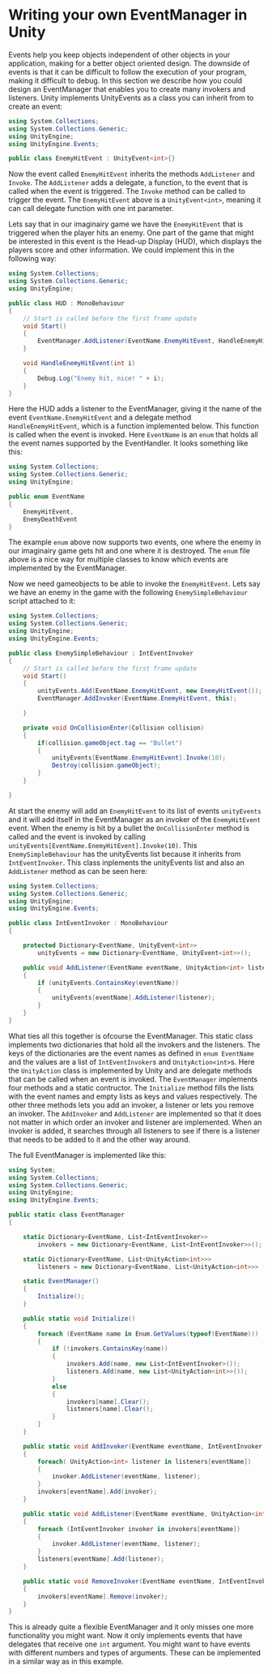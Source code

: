 
# Writing your own EventManager in Unity

Events help you keep objects independent of other objects in your application, making for a better object oriented design. The downside of events is that it can be difficult to follow the execution of your program, making it difficult to debug. In this section we describe how you could design an EventManager that enables you to create many invokers and listeners. Unity implements UnityEvents as a class you can inherit from to create an event:
``` c#
using System.Collections;
using System.Collections.Generic;
using UnityEngine;
using UnityEngine.Events;

public class EnemyHitEvent : UnityEvent<int>{}
```
Now the event called ```EnemyHitEvent``` inherits the methods ```AddListener``` and ```Invoke```. The ```AddListener``` adds a delegate, a function, to the event that is called when the event is triggered. The ```Invoke``` method can be called to trigger the event. The ```EnemyHitEvent``` above is a ```UnityEvent<int>```, meaning it can call delegate function with one int parameter.

Lets say that in our imaginairy game we have the ```EnemyHitEvent``` that is triggered when the player hits an enemy. One part of the game that might be interested in this event is the Head-up Display (HUD), which displays the players score and other information. We could implement this in the following way:
``` c#
using System.Collections;
using System.Collections.Generic;
using UnityEngine;

public class HUD : MonoBehaviour
{
    // Start is called before the first frame update
    void Start()
    {
        EventManager.AddListener(EventName.EnemyHitEvent, HandleEnemyHitEvent);   
    }

    void HandleEnemyHitEvent(int i)
	{
        Debug.Log("Enemy hit, nice! " + i);
	}
}
```
Here the HUD adds a listener to the EventManager, giving it the name of the event ```EventName.EnemyHitEvent``` and a delegate method ```HandleEnemyHitEvent```, which is a function implemented below. This function is called when the event is invoked. Here ```EventName``` is an ```enum``` that holds all the event names supported by the EventHandler. It looks something like this:
``` c#
using System.Collections;
using System.Collections.Generic;
using UnityEngine;

public enum EventName
{
	EnemyHitEvent,
	EnemyDeathEvent
}
```
The example ```enum``` above now supports two events, one where the enemy in our imaginairy game gets hit and one where it is destroyed. The ```enum``` file above is a nice way for multiple classes to know which events are implemented by the EventManager.

Now we need gameobjects to be able to invoke the ```EnemyHitEvent```. Lets say we have an enemy in the game with the following ```EnemySimpleBehaviour``` script attached to it:
``` c#
using System.Collections;
using System.Collections.Generic;
using UnityEngine;
using UnityEngine.Events;

public class EnemySimpleBehaviour : IntEventInvoker
{
    // Start is called before the first frame update
    void Start()
    {
		unityEvents.Add(EventName.EnemyHitEvent, new EnemyHitEvent());
		EventManager.AddInvoker(EventName.EnemyHitEvent, this);

	}

	private void OnCollisionEnter(Collision collision)
	{
		if(collision.gameObject.tag == "Bullet")
		{
			unityEvents[EventName.EnemyHitEvent].Invoke(10);
			Destroy(collision.gameObject);
		}
	}

}
```
At start the enemy will add an ```EnemyHitEvent``` to its list of events ```unityEvents``` and it will add itself in the EventManager as an invoker of the ```EnemyHitEvent``` event. When the enemy is hit by a bullet the ```OnCollisionEnter``` method is called and the event is invoked by calling ```unityEvents[EventName.EnemyHitEvent].Invoke(10)```. This ```EnemySimpleBehaviour``` has the unityEvents list because it inherits from ```IntEventInvoker```. This class inplements the unityEvents list and also an ```AddListener``` method as can be seen here:
``` c#
using System.Collections;
using System.Collections.Generic;
using UnityEngine;
using UnityEngine.Events;

public class IntEventInvoker : MonoBehaviour
{

    protected Dictionary<EventName, UnityEvent<int>> 
        unityEvents = new Dictionary<EventName, UnityEvent<int>>();

    public void AddListener(EventName eventName, UnityAction<int> listener)
	{
		if (unityEvents.ContainsKey(eventName))
		{
			unityEvents[eventName].AddListener(listener);
		}
	}
}

```

What ties all this together is ofcourse the EventManager. This static class implements two dictionaries that hold all the invokers and the listeners. The keys of the dictionaries are the event names as defined in ```enum EventName``` and the values are a list of ```IntEventInvoker```s and ```UnityAction<int>```s. Here the ```UnityAction``` class is implemented by Unity and are delegate methods that can be called when an event is invoked. The ```EventManager``` implements four methods and a static contructor. The ```Initialize``` method fills the lists with the event names and empty lists as keys and values respectively. The other three methods lets you add an invoker, a listener or lets you remove an invoker. The ```AddInvoker``` and ```AddListener``` are implemented so that it does not matter in which order an invoker and listener are implemented. When an invoker is added, it searches through all listeners to see if there is a listener that needs to be added to it and the other way around. 

The full EventManager is implemented like this:
``` c#
using System;
using System.Collections;
using System.Collections.Generic;
using UnityEngine;
using UnityEngine.Events;

public static class EventManager
{

	static Dictionary<EventName, List<IntEventInvoker>>
		invokers = new Dictionary<EventName, List<IntEventInvoker>>();

	static Dictionary<EventName, List<UnityAction<int>>>
		listeners = new Dictionary<EventName, List<UnityAction<int>>> ();

	static EventManager()
	{
		Initialize();
	}

	public static void Initialize()
	{
		foreach (EventName name in Enum.GetValues(typeof(EventName)))
		{
			if (!invokers.ContainsKey(name))
			{
				invokers.Add(name, new List<IntEventInvoker>());
				listeners.Add(name, new List<UnityAction<int>>());
			}
			else
			{
				invokers[name].Clear();
				listeners[name].Clear();
			}
		}
	}

	public static void AddInvoker(EventName eventName, IntEventInvoker invoker)
	{
		foreach( UnityAction<int> listener in listeners[eventName])
		{
			invoker.AddListener(eventName, listener);
		}
		invokers[eventName].Add(invoker);
	}

	public static void AddListener(EventName eventName, UnityAction<int> listener)
	{
		foreach (IntEventInvoker invoker in invokers[eventName])
		{
			invoker.AddListener(eventName, listener);
		}
		listeners[eventName].Add(listener);
	}

	public static void RemoveInvoker(EventName eventName, IntEventInvoker invoker)
	{
		invokers[eventName].Remove(invoker);
	}
}
```

This is already quite a flexible EventManager and it only misses one more functionality you might want. Now it only implements events that have delegates that receive one ```int``` argument. You might want to have events with different numbers and types of arguments. These can be implemented in a similar way as in this example.

